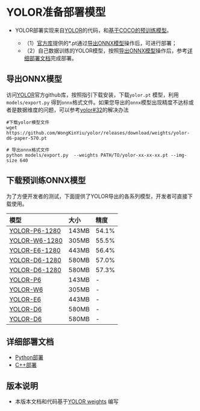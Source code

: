 # YOLOR准备部署模型

- YOLOR部署实现来自[YOLOR](https://github.com/WongKinYiu/yolor/releases/tag/weights)的代码，和[基于COCO的预训练模型](https://github.com/WongKinYiu/yolor/releases/tag/weights)。

  - （1）[官方库](https://github.com/WongKinYiu/yolor/releases/tag/weights)提供的*.pt通过[导出ONNX模型](#导出ONNX模型)操作后，可进行部署；
  - （2）自己数据训练的YOLOR模型，按照[导出ONNX模型](#%E5%AF%BC%E5%87%BAONNX%E6%A8%A1%E5%9E%8B)操作后，参考[详细部署文档](#详细部署文档)完成部署。


## 导出ONNX模型


  访问[YOLOR](https://github.com/WongKinYiu/yolor)官方github库，按照指引下载安装，下载`yolor.pt` 模型，利用 `models/export.py` 得到`onnx`格式文件。如果您导出的`onnx`模型出现精度不达标或者是数据维度的问题，可以参考[yolor#32](https://github.com/WongKinYiu/yolor/issues/32)的解决办法

  ```
  #下载yolor模型文件
  wget https://github.com/WongKinYiu/yolor/releases/download/weights/yolor-d6-paper-570.pt

  # 导出onnx格式文件
  python models/export.py  --weights PATH/TO/yolor-xx-xx-xx.pt --img-size 640
  ```

## 下载预训练ONNX模型

为了方便开发者的测试，下面提供了YOLOR导出的各系列模型，开发者可直接下载使用。

| 模型                                                               | 大小    | 精度    |
|:---------------------------------------------------------------- |:----- |:----- |
| [YOLOR-P6-1280](https://bj.bcebos.com/paddlehub/fastdeploy/yolor-p6-paper-541-1280-1280.onnx) | 143MB | 54.1% |
| [YOLOR-W6-1280](https://bj.bcebos.com/paddlehub/fastdeploy/yolor-w6-paper-555-1280-1280.onnx) | 305MB | 55.5% |
| [YOLOR-E6-1280](https://bj.bcebos.com/paddlehub/fastdeploy/yolor-e6-paper-564-1280-1280.onnx ) | 443MB | 56.4% |
| [YOLOR-D6-1280](https://bj.bcebos.com/paddlehub/fastdeploy/yolor-d6-paper-570-1280-1280.onnx) | 580MB | 57.0% |
| [YOLOR-D6-1280](https://bj.bcebos.com/paddlehub/fastdeploy/yolor-d6-paper-573-1280-1280.onnx) | 580MB | 57.3% |
| [YOLOR-P6](https://bj.bcebos.com/paddlehub/fastdeploy/yolor-p6-paper-541-640-640.onnx) | 143MB | - |
| [YOLOR-W6](https://bj.bcebos.com/paddlehub/fastdeploy/yolor-w6-paper-555-640-640.onnx) | 305MB | - |
| [YOLOR-E6](https://bj.bcebos.com/paddlehub/fastdeploy/yolor-e6-paper-564-640-640.onnx ) | 443MB | - |
| [YOLOR-D6](https://bj.bcebos.com/paddlehub/fastdeploy/yolor-d6-paper-570-640-640.onnx) | 580MB | - |
| [YOLOR-D6](https://bj.bcebos.com/paddlehub/fastdeploy/yolor-d6-paper-573-640-640.onnx) | 580MB | - |



## 详细部署文档

- [Python部署](python)
- [C++部署](cpp)

## 版本说明

- 本版本文档和代码基于[YOLOR weights](https://github.com/WongKinYiu/yolor/releases/tag/weights) 编写
